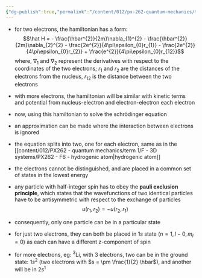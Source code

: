 ```yaml
---
{"dg-publish":true,"permalink":"/content/012/px-262-quantum-mechanics/term-1/g-additional-interactions/px-262-g5-multielectron-atoms/","noteIcon":"1","created":"2024-11-25T11:41:02.445+00:00","updated":"2024-12-23T10:50:50.322+00:00"}
---
```


- for two electrons, the hamiltonian has a form:
$$\hat H = - \frac{\hbar^{2}}{2m}\nabla_{1}^{2} - \frac{\hbar^{2}}{2m}\nabla_{2}^{2} - \frac{2e^{2}}{4\pi\epsilon_{0}r_{1}} - \frac{2e^{2}}{4\pi\epsilon_{0}r_{2}} + \frac{e^{2}}{4\pi\epsilon_{0}r_{12}}$$
	where, 
		$\nabla_{1}$ and $\nabla_{2}$ represent the derivatives with respect to the coordinates of the two electrons;
		$r_{1}$ and $r_{2}$ are the distances of the electrons from the nucleus, $r_{12}$ is the distance between the two electrons
- with more electrons, the hamiltonian will be similar with kinetic terms and potential from nucleus-electron and electron-electron each electron

- now, using this hamiltonian to solve the schrödinger equation
- an approximation can be made where the interaction between electrons is ignored
- the equation splits into two, one for each electron, same as in the [[content/012/PX262 - quantum mechanics/term 1/F - 3D systems/PX262 - F6 - hydrogenic atom\|hydrogenic atom]]
- the electrons cannot be distinguished, and are placed in a common set of states in the lowest energy

- any particle with half-integer spin has to obey the **pauli exclusion principle**, which states that the wavefunctions of two identical particles have to be antisymmetric with respect to the exchange of particles
$$u(r_{1}, r_{2}) = -u(r_{2},r_{1})$$
- consequently, only one particle can be in a particular state

- for just two electrons, they can both be placed in $1s$ state $(n=1,\,l-0,\,m_{l}=0)$ as each can have a different z-component of spin

- for more electrons, eg: $^{3}$Li, with $3$ electrons, two can be in the ground state: $1s^{2}$ (two electrons with $s = \pm \frac{1}{2} \hbar$), and another will be in $2s^{1}$

